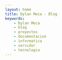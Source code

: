 ```yaml
---
layout: home
title: Dylan Meca - Blog
keywords:
    - Dylan Meca
    - blog
    - proyectos
    - documentacion
    - informatica
    - servidor
    - tecnologia
---
```

